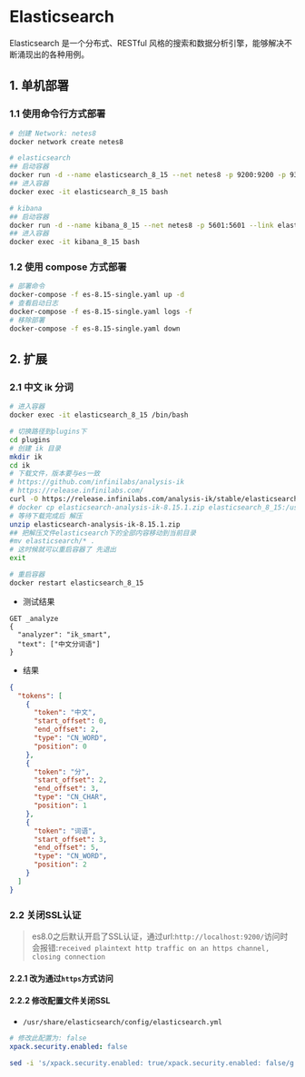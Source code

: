 # Elasticsearch

Elasticsearch 是一个分布式、RESTful 风格的搜索和数据分析引擎，能够解决不断涌现出的各种用例。

## 1. 单机部署

### 1.1 使用命令行方式部署

```bash
# 创建 Network: netes8
docker network create netes8

# elasticsearch
## 启动容器
docker run -d --name elasticsearch_8_15 --net netes8 -p 9200:9200 -p 9300:9300 -e "discovery.type=single-node" -e "xpack.security.enabled=false" --restart=always wxmclub/elasticsearch-ext:8.15.1
## 进入容器
docker exec -it elasticsearch_8_15 bash

# kibana
## 启动容器
docker run -d --name kibana_8_15 --net netes8 -p 5601:5601 --link elasticsearch_8_15 -e "ELASTICSEARCH_HOSTS=http://elasticsearch_8_15:9200" --restart=always kibana:8.15.1
## 进入容器
docker exec -it kibana_8_15 bash
```

### 1.2 使用 compose 方式部署

```bash
# 部署命令
docker-compose -f es-8.15-single.yaml up -d
# 查看启动日志
docker-compose -f es-8.15-single.yaml logs -f
# 移除部署
docker-compose -f es-8.15-single.yaml down
```

## 2. 扩展

### 2.1 中文 ik 分词

```bash
# 进入容器
docker exec -it elasticsearch_8_15 /bin/bash

# 切换路径到plugins下
cd plugins
# 创建 ik 目录
mkdir ik
cd ik
# 下载文件，版本要与es一致
# https://github.com/infinilabs/analysis-ik
# https://release.infinilabs.com/
curl -O https://release.infinilabs.com/analysis-ik/stable/elasticsearch-analysis-ik-8.15.1.zip
# docker cp elasticsearch-analysis-ik-8.15.1.zip elasticsearch_8_15:/usr/share/elasticsearch/plugins/ik
# 等待下载完成后 解压
unzip elasticsearch-analysis-ik-8.15.1.zip
## 把解压文件elasticsearch下的全部内容移动到当前目录
#mv elasticsearch/* .
# 这时候就可以重启容器了 先退出
exit

# 重启容器
docker restart elasticsearch_8_15
```

- 测试结果

```
GET _analyze
{
  "analyzer": "ik_smart",
  "text": ["中文分词语"]
}
```

- 结果

```json
{
  "tokens": [
    {
      "token": "中文",
      "start_offset": 0,
      "end_offset": 2,
      "type": "CN_WORD",
      "position": 0
    },
    {
      "token": "分",
      "start_offset": 2,
      "end_offset": 3,
      "type": "CN_CHAR",
      "position": 1
    },
    {
      "token": "词语",
      "start_offset": 3,
      "end_offset": 5,
      "type": "CN_WORD",
      "position": 2
    }
  ]
}
```

### 2.2 关闭SSL认证

> es8.0之后默认开启了SSL认证，通过url:`http://localhost:9200/`访问时会报错:`received plaintext http traffic on an https channel, closing connection`

#### 2.2.1 改为通过`https`方式访问

#### 2.2.2 修改配置文件关闭SSL

* `/usr/share/elasticsearch/config/elasticsearch.yml`

```yaml
# 修改此配置为: false
xpack.security.enabled: false
```

```bash
sed -i 's/xpack.security.enabled: true/xpack.security.enabled: false/g' /usr/share/elasticsearch/config/elasticsearch.yml
```
